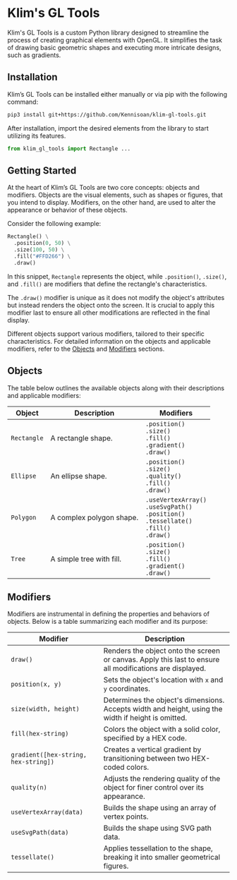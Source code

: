 # Klim's GL Tools

Klim's GL Tools is a custom Python library designed to streamline the process of creating graphical elements with OpenGL. It simplifies the task of drawing basic geometric shapes and executing more intricate designs, such as gradients.

## Installation

Klim’s GL Tools can be installed either manually or via pip with the following command:
```bash
pip3 install git+https://github.com/Kennisoan/klim-gl-tools.git
```
After installation, import the desired elements from the library to start utilizing its features.
```python
from klim_gl_tools import Rectangle ...
```

## Getting Started

At the heart of Klim’s GL Tools are two core concepts: objects and modifiers. Objects are the visual elements, such as shapes or figures, that you intend to display. Modifiers, on the other hand, are used to alter the appearance or behavior of these objects.

Consider the following example:
```python
Rectangle() \
  .position(0, 50) \
  .size(100, 50) \
  .fill("#FFD266") \
  .draw()
```
In this snippet, `Rectangle` represents the object, while `.position()`, `.size()`, and `.fill()` are modifiers that define the rectangle's characteristics.

The `.draw()` modifier is unique as it does not modify the object's attributes but instead renders the object onto the screen. It is crucial to apply this modifier last to ensure all other modifications are reflected in the final display.

Different objects support various modifiers, tailored to their specific characteristics. For detailed information on the objects and applicable modifiers, refer to the [Objects](#objects) and [Modifiers](#modifiers) sections.

## Objects

The table below outlines the available objects along with their descriptions and applicable modifiers:

| Object     | Description               | Modifiers                                                   |
|------------|---------------------------|-------------------------------------------------------------|
| `Rectangle`| A rectangle shape.        | `.position()`<br>`.size()`<br>`.fill()`<br>`.gradient()`<br>`.draw()` |
| `Ellipse`  | An ellipse shape.         | `.position()`<br>`.size()`<br>`.quality()`<br>`.fill()`<br>`.draw()` |
| `Polygon`  | A complex polygon shape.  | `.useVertexArray()`<br>`.useSvgPath()`<br>`.position()`<br>`.tessellate()`<br>`.fill()`<br>`.draw()` |
| `Tree`     | A simple tree with fill.  | `.position()`<br>`.size()`<br>`.fill()`<br>`.gradient()`<br>`.draw()` |

## Modifiers

Modifiers are instrumental in defining the properties and behaviors of objects. Below is a table summarizing each modifier and its purpose:

| Modifier           | Description                                                                                   |
|--------------------|-----------------------------------------------------------------------------------------------|
| `draw()`           | Renders the object onto the screen or canvas. Apply this last to ensure all modifications are displayed. |
| `position(x, y)`       | Sets the object's location with `x` and `y` coordinates.                                      |
| `size(width, height)`           | Determines the object's dimensions. Accepts width and height, using the width if height is omitted. |
| `fill(hex-string)`           | Colors the object with a solid color, specified by a HEX code.                                |
| `gradient([hex-string, hex-string])`       | Creates a vertical gradient by transitioning between two HEX-coded colors.                    |
| `quality(n)`        | Adjusts the rendering quality of the object for finer control over its appearance.            |
| `useVertexArray(data)` | Builds the shape using an array of vertex points.     |
| `useSvgPath(data)`     | Builds the shape using SVG path data.              |
| `tessellate()`     | Applies tessellation to the shape, breaking it into smaller geometrical figures.   |
